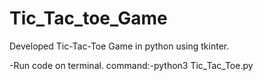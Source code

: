 # Tic_Tac_toe_Game
Developed Tic-Tac-Toe Game in python using tkinter.

-Run code on terminal.
command:-python3 Tic_Tac_Toe.py

